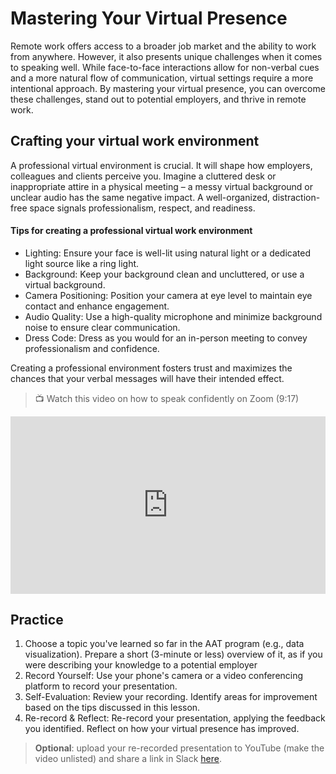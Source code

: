 # Mastering Your Virtual Presence

Remote work offers access to a broader job market and the ability to work from anywhere. However, it also presents unique challenges when it comes to speaking well. While face-to-face interactions allow for non-verbal cues and a more natural flow of communication, virtual settings require a more intentional approach.  By mastering your virtual presence, you can overcome these challenges, stand out to potential employers, and thrive in remote work. 

## Crafting your virtual work environment

A professional virtual environment is crucial. It will shape how employers, colleagues and clients perceive you. Imagine a cluttered desk or inappropriate attire in a physical meeting – a messy virtual background or unclear audio has the same negative impact. A well-organized, distraction-free space signals professionalism, respect, and readiness. 

#### Tips for creating a professional virtual work environment

- Lighting: Ensure your face is well-lit using natural light or a dedicated light source like a ring light.
- Background: Keep your background clean and uncluttered, or use a virtual background.
- Camera Positioning: Position your camera at eye level to maintain eye contact and enhance engagement.
- Audio Quality: Use a high-quality microphone and minimize background noise to ensure clear communication.
- Dress Code: Dress as you would for an in-person meeting to convey professionalism and confidence.

Creating a professional environment fosters trust and maximizes the chances that your verbal messages will have their intended effect. 

> 📺 Watch this video on how to speak confidently on Zoom (9:17)

<div style="position: relative; padding-bottom: 56.25%; height: 0;">
  <iframe width="560" height="315" src="https://www.youtube.com/embed/fW827Nuxss8?si=iY1TEU23wdRYFtMF" title="YouTube video player" frameborder="0" allow="accelerometer; autoplay; clipboard-write; encrypted-media; gyroscope; picture-in-picture; web-share" referrerpolicy="strict-origin-when-cross-origin" allowfullscreen style="position: absolute; top: 0; left: 0; width: 100%; height: 100%;"></iframe>  
</div>

## Practice 
1. Choose a topic you've learned so far in the AAT program (e.g., data visualization). Prepare a short (3-minute or less) overview of it, as if you were describing your knowledge to a potential employer
2. Record Yourself: Use your phone's camera or a video conferencing platform to record your presentation.
3. Self-Evaluation: Review your recording. Identify areas for improvement based on the tips discussed in this lesson.
4. Re-record & Reflect: Re-record your presentation, applying the feedback you identified. Reflect on how your virtual presence has improved.

> **Optional**: upload your re-recorded presentation to YouTube (make the video unlisted) and share a link in Slack [here](https://automationass-9vu2026.slack.com/archives/C075JF6LCF3/p1716733325356079).
